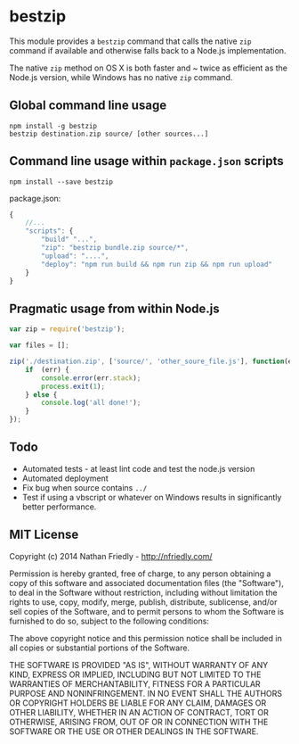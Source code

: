 # bestzip

This module provides a `bestzip` command that calls the native `zip` command if available and otherwise falls back to a
Node.js implementation.

The native `zip` method on OS X is both faster and ~ twice as efficient as the Node.js version, while Windows has no
native `zip` command.


## Global command line usage

    npm install -g bestzip
    bestzip destination.zip source/ [other sources...]

## Command line usage within `package.json` scripts

    npm install --save bestzip

package.json:

```javascript
{
    //...
    "scripts": {
        "build" "...",
        "zip": "bestzip bundle.zip source/*",
        "upload": "....",
        "deploy": "npm run build && npm run zip && npm run upload"
    }
}
```

## Pragmatic usage from within Node.js

```javascript
var zip = require('bestzip');

var files = [];

zip('./destination.zip', ['source/', 'other_soure_file.js'], function(err) {
    if  (err) {
        console.error(err.stack);
        process.exit(1);
    } else {
        console.log('all done!');
    }
});
```

## Todo

* Automated tests - at least lint code and test the node.js version 
* Automated deployment
* Fix bug when source contains `../`
* Test if using a vbscript or whatever on Windows results in significantly better performance.

## MIT License

Copyright (c) 2014 Nathan Friedly - http://nfriedly.com/

Permission is hereby granted, free of charge, to any person obtaining a copy
of this software and associated documentation files (the "Software"), to deal
in the Software without restriction, including without limitation the rights
to use, copy, modify, merge, publish, distribute, sublicense, and/or sell
copies of the Software, and to permit persons to whom the Software is
furnished to do so, subject to the following conditions:

The above copyright notice and this permission notice shall be included in
all copies or substantial portions of the Software.

THE SOFTWARE IS PROVIDED "AS IS", WITHOUT WARRANTY OF ANY KIND, EXPRESS OR
IMPLIED, INCLUDING BUT NOT LIMITED TO THE WARRANTIES OF MERCHANTABILITY,
FITNESS FOR A PARTICULAR PURPOSE AND NONINFRINGEMENT. IN NO EVENT SHALL THE
AUTHORS OR COPYRIGHT HOLDERS BE LIABLE FOR ANY CLAIM, DAMAGES OR OTHER
LIABILITY, WHETHER IN AN ACTION OF CONTRACT, TORT OR OTHERWISE, ARISING FROM,
OUT OF OR IN CONNECTION WITH THE SOFTWARE OR THE USE OR OTHER DEALINGS IN
THE SOFTWARE.
